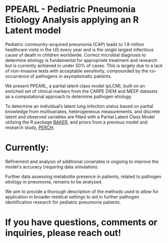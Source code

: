 # **PPEARL** - Pediatric Pneumonia Etiology Analysis applying an R Latent model

Pediatric community-acquired pneumonia (CAP) leads to 1.8 million healthcare visits in the US every year and is the single largest infectious 
cause of death in children worldwide. Correct microbial diagnosis to determine etiology is fundamental for appropriate treatment and research 
but is currently achieved in under 50% of cases. This is largely due to a lack of non-invasive tests with acceptable sensitivity, compounded 
by the co-occurrence of pathogens in asymptomatic patients.

We present PPEARL, a partial latent class model (pLCM), built on an enriched set of clinical markers from the CARPE DIEM and MEEP datasets as 
a computational approach to determine pathogen etiology.

To determine an individual’s latent lung infection status based on partial knowledge from multivariates, heterogeneous measurements, and discrete 
latent and observed variables are fitted with a Partial Latent Class Model utilizing the R package [BAKER](https://CRAN.R-project.org/package=baker), and priors from a previous model and research study, [PERCH](https://pubmed.ncbi.nlm.nih.gov/31257127/).

# **Currently:**
Refinement and analysis of additional covariates is ongoing to improve the model's accuracy (requiring data simulation). 

Further data assessing metabolite presence in patients, related to pathogen etiology in pneumonia, remains to be analyzed.

We aim to provide a thorough description of the methods used to allow for application in broader medical settings to aid in further pathogen identification research for 
pediatric pneumonia patients.

# If you have questions, comments or inquiries, please reach out!

